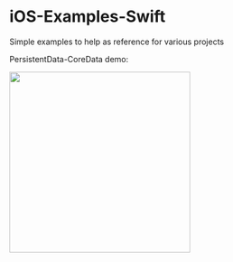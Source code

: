 # iOS-Examples-Swift
Simple examples to help as reference for various projects


PersistentData-CoreData demo:

<img src="demos/coredata-example.gif" width="320">
